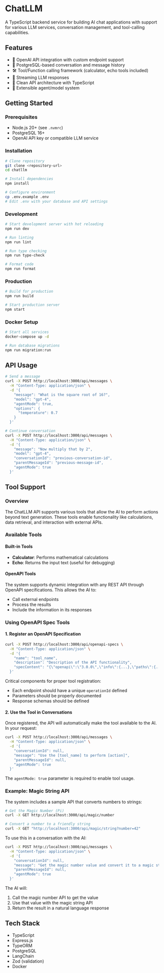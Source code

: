 # ChatLLM

A TypeScript backend service for building AI chat applications with support for various LLM services, conversation management, and tool-calling capabilities.

## Features

- 🤖 OpenAI API integration with custom endpoint support
- 💾 PostgreSQL-based conversation and message history
- 🛠️ Tool/Function calling framework (calculator, echo tools included)
- 🌊 Streaming LLM responses
- 📡 Clean API architecture with TypeScript
- 🧩 Extensible agent/model system

## Getting Started

### Prerequisites

- Node.js 20+ (see `.nvmrc`)
- PostgreSQL 16+
- OpenAI API key or compatible LLM service

### Installation

```bash
# Clone repository
git clone <repository-url>
cd chatllm

# Install dependencies
npm install

# Configure environment
cp .env.example .env
# Edit .env with your database and API settings
```

### Development

```bash
# Start development server with hot reloading
npm run dev

# Run linting
npm run lint

# Run type checking
npm run type-check

# Format code
npm run format
```

### Production

```bash
# Build for production
npm run build

# Start production server
npm start
```

### Docker Setup

```bash
# Start all services
docker-compose up -d

# Run database migrations
npm run migration:run
```

## API Usage

```bash
# Send a message
curl -X POST http://localhost:3000/api/messages \
  -H "Content-Type: application/json" \
  -d '{
    "message": "What is the square root of 16?",
    "model": "gpt-4",
    "agentMode": true,
    "options": {
      "temperature": 0.7
    }
  }'

# Continue conversation
curl -X POST http://localhost:3000/api/messages \
  -H "Content-Type: application/json" \
  -d '{
    "message": "Now multiply that by 2",
    "model": "gpt-4",
    "conversationId": "previous-conversation-id",
    "parentMessageId": "previous-message-id",
    "agentMode": true
  }'
```

## Tool Support

### Overview
The ChatLLM API supports various tools that allow the AI to perform actions beyond text generation. These tools enable functionality like calculations, data retrieval, and interaction with external APIs.

### Available Tools

#### Built-in Tools
- **Calculator**: Performs mathematical calculations
- **Echo**: Returns the input text (useful for debugging)

#### OpenAPI Tools
The system supports dynamic integration with any REST API through OpenAPI specifications. This allows the AI to:
- Call external endpoints
- Process the results
- Include the information in its responses

### Using OpenAPI Spec Tools

#### 1. Register an OpenAPI Specification

```bash
curl -X POST http://localhost:3000/api/openapi-specs \
  -H "Content-Type: application/json" \
  -d '{
    "name": "tool_name",
    "description": "Description of the API functionality",
    "specContent": "{\"openapi\":\"3.0.0\",\"info\":{...},\"paths\":{...}}"
  }'
```

Critical components for proper tool registration:
- Each endpoint should have a unique `operationId` defined
- Parameters should be properly documented
- Response schemas should be defined

#### 2. Use the Tool in Conversations

Once registered, the API will automatically make the tool available to the AI. In your request:

```bash
curl -X POST http://localhost:3000/api/messages \
  -H "Content-Type: application/json" \
  -d '{
    "conversationId": null,
    "message": "Use the [tool_name] to perform [action]",
    "parentMessageId": null,
    "agentMode": true
  }'
```

The `agentMode: true` parameter is required to enable tool usage.

### Example: Magic String API

The system includes a sample API that converts numbers to strings:

```bash
# Get the Magic Number (Pi)
curl -X GET http://localhost:3000/api/magic/number

# Convert a number to a friendly string
curl -X GET "http://localhost:3000/api/magic/string?number=42"
```

To use this in a conversation with the AI:

```bash
curl -X POST http://localhost:3000/api/messages \
  -H "Content-Type: application/json" \
  -d '{
    "conversationId": null,
    "message": "Get the magic number value and convert it to a magic string",
    "parentMessageId": null,
    "agentMode": true
  }'
```

The AI will:
1. Call the magic number API to get the value
2. Use that value with the magic string API
3. Return the result in a natural language response

## Tech Stack

- TypeScript
- Express.js
- TypeORM
- PostgreSQL
- LangChain
- Zod (validation)
- Docker
